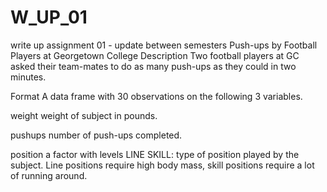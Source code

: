 # W_UP_01
write up assignment 01 - update between semesters
Push-ups by Football Players at Georgetown College
Description
Two football players at GC asked their team-mates to do as many push-ups as they could in two minutes.

Format
A data frame with 30 observations on the following 3 variables.

weight
weight of subject in pounds.
                                                                                                                                                                                                                                                                                                                                                                                                                                                                                                                                                                                                                                                                                                                                                                                                                                                                                                                                                                                                                                                                                                                                                                                                                                                                                                                                                                                                                                                                                                                                                                                                                                                                                                                                                                                                                                                                                                                                                                                       
pushups
number of push-ups completed.

position
a factor with levels LINE SKILL: type of position played by the subject. Line positions require high body mass, skill positions require a lot of running around.

